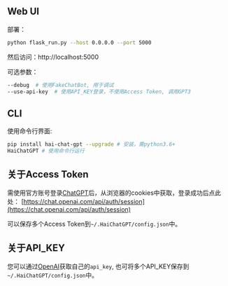 
## Web UI
部署：
```bash
python flask_run.py --host 0.0.0.0 --port 5000
```
然后访问：http://localhost:5000

可选参数：
```bash
--debug  # 使用FakeChatBot, 用于调试
--use-api-key  # 使用API_KEY登录，不使用Access Token, 调用GPT3
```

## CLI
使用命令行界面:
```bash
pip install hai-chat-gpt --upgrade # 安装，需python3.6+
HaiChatGPT # 使用命令行运行
```

## 关于Access Token

需使用官方账号登录[ChatGPT](http://ai.com)后，从浏览器的cookies中获取，登录成功后点此处：
[https://chat.openai.com/api/auth/session](https://chat.openai.com/api/auth/session)

可以保存多个Access Token到`~/.HaiChatGPT/config.json`中。

## 关于API_KEY

您可以通过[OpenAI](www.OpenAI.com)获取自己的`api_key`, 也可将多个API_KEY保存到`~/.HaiChatGPT/config.json`中。

